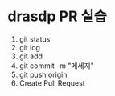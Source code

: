 # drasdp PR 실습
1. git status
2. git log
3. git add
4. git commit -m "메세지"
5. git push origin 
6. Create Pull Request